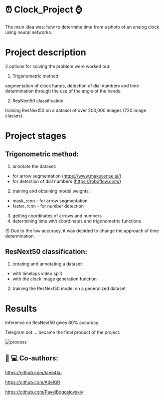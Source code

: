 # :alarm_clock: Clock_Project :watch: 
The main idea was: how to determine time from a photo of an analog clock using neural networks.

# Project description
2 options for solving the problem were worked out:
1. Trigonometric method:

segmentation of clock hands, detection of dial numbers and time determination through the use of the angle of the hands.

2. ResNext50 classification:

training ResNext50 on a dataset of over 200,000 images (720 image classes). 

# Project stages
## Trigonometric method:

1) annotate the dataset:
- for arrow segmentation (https://www.makesense.ai/)
- for detection of dial numbers (https://roboflow.com/)
2) training and obtaining model weights:
- mask_rcnn - for arrow segmentation
- faster_rcnn - for number detection
3) getting coordinates of arrows and numbers
4) determining time with coordinates and trigonometric functions

(!) Due to the low accuracy, it was decided to change the approach of time determination.

## ResNext50 classification:

1) creating and annotating a dataset:
- with timelaps video split
- with the clock image generation function
2) training the ResNext50 model on a generalized dataset 

# Results
Inference on ResNext50 gives 60% accuracy.

Telegram bot ... became the final product of the project.

![process](additional/mini_gif.gif)

## :man: :computer: Co-authors:

https://github.com/tano4ku

https://github.com/AdelGR

https://github.com/PavelBogoslovskiy
